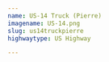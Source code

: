 ```yaml
---
name: US-14 Truck (Pierre)
imagename: US-14.png
slug: us14truckpierre
highwaytype: US Highway

---
```

